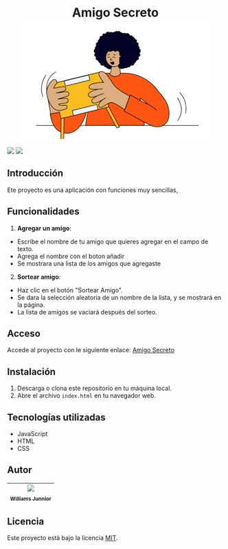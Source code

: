 <h1 align="center">Amigo Secreto
<img src= "assets/amigo-secreto.png" style="display: block; margin: auto;">
</h1>
<p align="left">
   <img src="https://img.shields.io/badge/STATUS-FINALIZADO-blue">
   <img src="https://img.shields.io/badge/Licencia-MIT-blue.svg">
</p>

## Introducción

Ete proyecto es una aplicación con funciones muy sencillas,

## Funcionalidades

1. **Agregar un amigo**:
- Escribe el nombre de tu amigo que quieres agregar en el campo de texto.
- Agrega el nombre con el boton añadir
- Se mostrara una lista de los amigos que agregaste
2. **Sortear amigo**:
- Haz clic en el botón "Sortear Amigo".
- Se dara la selección aleatoria de un nombre de la lista, y se mostrará en la página.
- La lista de amigos se vaciará después del sorteo.
## Acceso 
Accede al proyecto con le siguiente enlace: [Amigo Secreto](https://xjunniorrf.github.io/amigo-secreto/)

## Instalación
1. Descarga o clona este repositorio en tu máquina local.
2. Abre el archivo `index.html` en tu navegador web.

## Tecnologías utilizadas
- JavaScript
- HTML
- CSS

## Autor

|[<img src="https://avatars.githubusercontent.com/u/185051739?v=4" width=115><br><sub>Williams Junnior</sub>](https://github.com/xjunniorrf)|
|:---:|

## Licencia 

Este proyecto está bajo la licencia [MIT](LICENSE).














